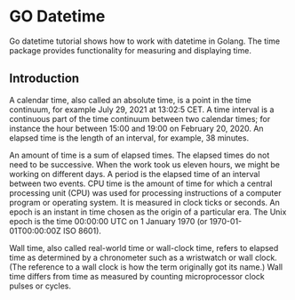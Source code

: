 
# GO Datetime

Go datetime tutorial shows how to work with datetime in Golang. The time package provides functionality for measuring and displaying time.

## Introduction
A calendar time, also called an absolute time, is a point in the time continuum, for example July 29, 2021 at 13:02:5 CET. A time interval is a continuous part of the time continuum between two calendar times; for instance the hour between 15:00 and 19:00 on February 20, 2020. An elapsed time is the length of an interval, for example, 38 minutes.

An amount of time is a sum of elapsed times. The elapsed times do not need to be successive. When the work took us eleven hours, we might be working on different days. A period is the elapsed time of an interval between two events. CPU time is the amount of time for which a central processing unit (CPU) was used for processing instructions of a computer program or operating system. It is measured in clock ticks or seconds. An epoch is an instant in time chosen as the origin of a particular era. The Unix epoch is the time 00:00:00 UTC on 1 January 1970 (or 1970-01-01T00:00:00Z ISO 8601).

Wall time, also called real-world time or wall-clock time, refers to elapsed time as determined by a chronometer such as a wristwatch or wall clock. (The reference to a wall clock is how the term originally got its name.) Wall time differs from time as measured by counting microprocessor clock pulses or cycles.